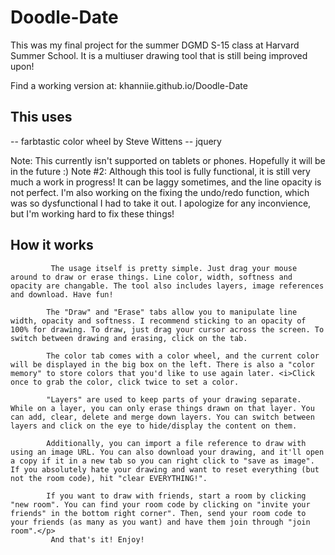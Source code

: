 # Doodle-Date
This was my final project for the summer DGMD S-15 class at Harvard Summer School. It is a multiuser drawing tool that is still being improved upon!

Find a working version at: khanniie.github.io/Doodle-Date

## This uses
-- farbtastic color wheel by Steve Wittens
-- jquery

Note: This currently isn't supported on tablets or phones. Hopefully it will be in the future :)
           Note #2: Although this tool is fully functional, it is still very much a work in progress! It can be laggy sometimes, and the line opacity is not perfect. I'm also working on the fixing the undo/redo function, which was so dysfunctional I had to take it out. I apologize for any inconvience, but I'm working hard to fix these things!

## How it works
             The usage itself is pretty simple. Just drag your mouse around to draw or erase things. Line color, width, softness and opacity are changable. The tool also includes layers, image references and download. Have fun!
   
            The "Draw" and "Erase" tabs allow you to manipulate line width, opacity and softness. I recommend sticking to an opacity of 100% for drawing. To draw, just drag your cursor across the screen. To switch between drawing and erasing, click on the tab.

            The color tab comes with a color wheel, and the current color will be displayed in the big box on the left. There is also a "color memory" to store colors that you'd like to use again later. <i>Click once to grab the color, click twice to set a color.

            "Layers" are used to keep parts of your drawing separate. While on a layer, you can only erase things drawn on that layer. You can add, clear, delete and merge down layers. You can switch between layers and click on the eye to hide/display the content on them.

            Additionally, you can import a file reference to draw with using an image URL. You can also download your drawing, and it'll open a copy if it in a new tab so you can right click to "save as image". If you absolutely hate your drawing and want to reset everything (but not the room code), hit "clear EVERYTHING!". 

            If you want to draw with friends, start a room by clicking "new room". You can find your room code by clicking on "invite your friends" in the bottom right corner". Then, send your room code to your friends (as many as you want) and have them join through "join room".</p>
             And that's it! Enjoy!
